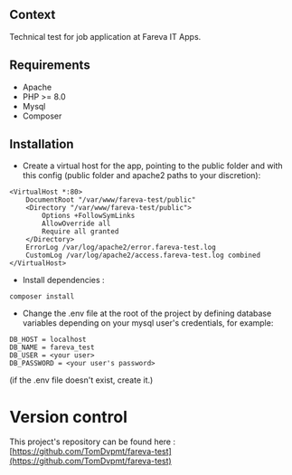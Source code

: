 ## Context

Technical test for job application at Fareva IT Apps.

## Requirements

-   Apache
-   PHP >= 8.0
-   Mysql
-   Composer

## Installation

-   Create a virtual host for the app, pointing to the public folder and with this config (public folder and apache2 paths to your discretion):

```
<VirtualHost *:80>
	DocumentRoot "/var/www/fareva-test/public"
	<Directory "/var/www/fareva-test/public">
		Options +FollowSymLinks
		AllowOverride all
		Require all granted
	</Directory>
	ErrorLog /var/log/apache2/error.fareva-test.log
	CustomLog /var/log/apache2/access.fareva-test.log combined
</VirtualHost>
```

-   Install dependencies :

```
composer install
```

-   Change the .env file at the root of the project by defining database variables depending on your mysql user's credentials, for example:

```
DB_HOST = localhost
DB_NAME = fareva_test
DB_USER = <your user>
DB_PASSWORD = <your user's password>
```

(if the .env file doesn't exist, create it.)

# Version control

This project's repository can be found here : [https://github.com/TomDvpmt/fareva-test](https://github.com/TomDvpmt/fareva-test)
